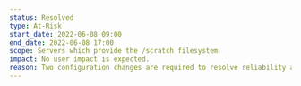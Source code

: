 ```yaml
---
status: Resolved
type: At-Risk
start_date: 2022-06-08 09:00
end_date: 2022-06-08 17:00
scope: Servers which provide the /scratch filesystem
impact: No user impact is expected.   
reason: Two configuration changes are required to resolve reliability and integrity issues 
---
```



